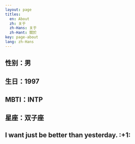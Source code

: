 ```yaml
---
layout: page
titles:
  en: About
  zh: 关于
  zh-Hans: 关于
  zh-Hant: 關於
key: page-about
lang: zh-Hans
---
```


<h2>性别：男</h2>
<h2>生日：1997</h2>
<h2>MBTI：INTP</h2>
<h2>星座：双子座</h2>
<h2>I want just be better than yesterday. :+1:</h2>
